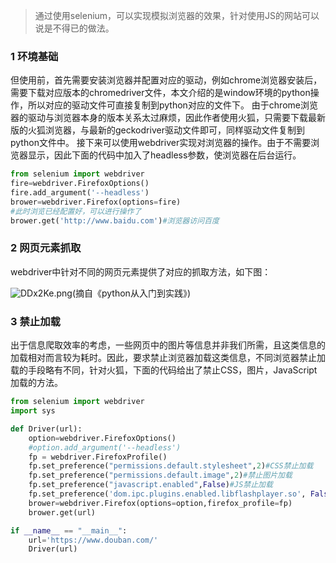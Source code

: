 > 通过使用selenium，可以实现模拟浏览器的效果，针对使用JS的网站可以说是不得已的做法。
### 1 环境基础
但使用前，首先需要安装浏览器并配置对应的驱动，例如chrome浏览器安装后，需要下载对应版本的chromedriver文件，本文介绍的是window环境的python操作，所以对应的驱动文件可直接复制到python对应的文件下。
由于chrome浏览器的驱动与浏览器本身的版本关系太过麻烦，因此作者使用火狐，只需要下载最新版的火狐浏览器，与最新的geckodriver驱动文件即可，同样驱动文件复制到python文件中。
接下来可以使用webdriver实现对浏览器的操作。由于不需要浏览器显示，因此下面的代码中加入了headless参数，使浏览器在后台运行。
```python
from selenium import webdriver
fire=webdriver.FirefoxOptions()
fire.add_argument('--headless')
brower=webdriver.Firefox(options=fire)
#此时浏览已经配置好，可以进行操作了
brower.get('http://www.baidu.com')#浏览器访问百度
```
### 2 网页元素抓取
webdriver中针对不同的网页元素提供了对应的抓取方法，如下图：

![DDx2Ke.png](https://mudongjing.github.io/gallery/spiders/python/webdriver.png)(摘自《python从入门到实践》)

### 3 禁止加载
出于信息爬取效率的考虑，一些网页中的图片等信息并非我们所需，且这类信息的加载相对而言较为耗时。因此，要求禁止浏览器加载这类信息，不同浏览器禁止加载的手段略有不同，针对火狐，下面的代码给出了禁止CSS，图片，JavaScript加载的方法。
```python
from selenium import webdriver
import sys 

def Driver(url):
    option=webdriver.FirefoxOptions()
    #option.add_argument('--headless')
    fp = webdriver.FirefoxProfile()
    fp.set_preference("permissions.default.stylesheet",2)#CSS禁止加载
    fp.set_preference("permissions.default.image",2)#禁止图片加载
    fp.set_preference("javascript.enabled",False)#JS禁止加载
	fp.set_preference('dom.ipc.plugins.enabled.libflashplayer.so', False)#禁flash
    brower=webdriver.Firefox(options=option,firefox_profile=fp)
    brower.get(url)

if __name__ == "__main__":
    url='https://www.douban.com/'
    Driver(url)
```